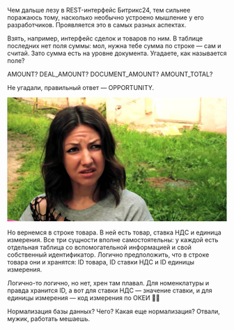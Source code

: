 ﻿Чем дальше лезу в REST-интерфейс Битрикс24, тем сильнее поражаюсь тому, насколько необычно устроено мышление у его разработчиков. Проявляется это в самых разных аспектах.

Взять, например, интерфейс сделок и товаров по ним. В таблице последних нет поля суммы: мол, нужна тебе сумма по строке — сам и считай. Зато сумма есть на уровне документа. Угадаете, как называется поле?

AMOUNT? DEAL_AMOUNT? DOCUMENT_AMOUNT? AMOUNT_TOTAL?

Не угадали, правильный ответ — OPPORTUNITY.

![Чего, блядь?](what-the-fuck.jpg)

Но вернемся в строке товара. В ней есть товар, ставка НДС и единица измерения. Все три сущности вполне самостоятельны: у каждой есть отдельная таблица со вспомогательной информацией и свой собственный идентификатор. Логично предположить, что в строке товара они и хранятся: ID товара, ID ставки НДС и ID единицы измерения.

Логично-то логично, но нет, хрен там плавал. Для номенклатуры и правда хранится ID, а вот для ставки НДС — значение ставки, и для единицы измерения — код измерения по ОКЕИ 🤷‍♂️

Нормализация базы данных? Чего? Какая еще нормализация? Отвали, мужик, работать мешаешь.